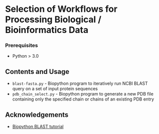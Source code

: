 # Selection of Workflows for Processing Biological / Bioinformatics Data

<!-- GETTING STARTED -->

### Prerequisites

* Python > 3.0


<!-- USAGE EXAMPLES -->
## Contents and Usage 

* `blast-fasta.py` - Biopython program to iteratively run NCBI BLAST query on a set of input protein sequences
* `pdb_chain_select.py` - Biopython program to generate a new PDB file containing only the 
specified chain or chains of an existing PDB entry

<!-- ACKNOWLEDGEMENTS -->
## Acknowledgements
* [Biopython BLAST tutorial](https://biopython-tutorial.readthedocs.io/en/latest/notebooks/07%20-%20Blast.html)

